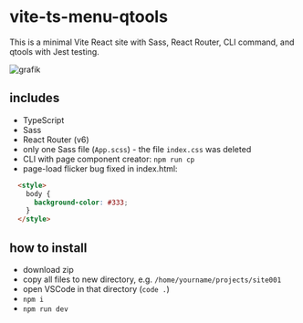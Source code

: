 # vite-ts-menu-qtools

This is a minimal Vite React site with Sass, React Router, CLI command, and qtools with Jest testing.

![grafik](https://user-images.githubusercontent.com/446574/200960596-bdc5bd34-ca8c-4c03-9c0f-e67e9bf7d111.png)

## includes

- TypeScript
- Sass
- React Router (v6)
- only one Sass file (`App.scss`) - the file `index.css` was deleted
- CLI with page component creator: `npm run cp`
- page-load flicker bug fixed in index.html:

```html
  <style>
    body {
      background-color: #333;
    }
  </style>
```

## how to install

- download zip
- copy all files to new directory, e.g. `/home/yourname/projects/site001`
- open VSCode in that directory (`code .`)
- `npm i`
- `npm run dev`
